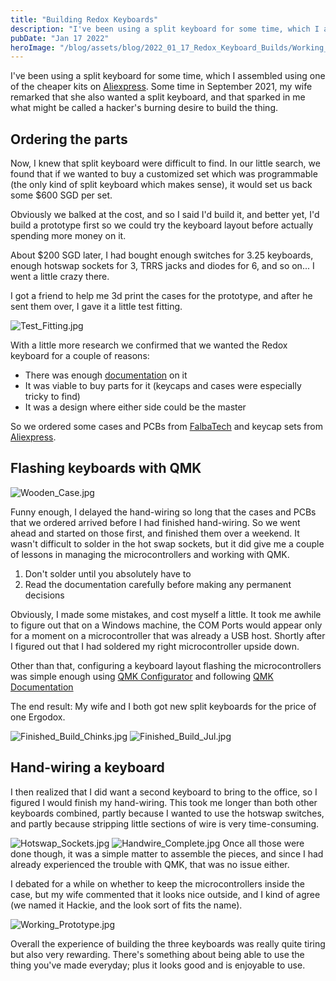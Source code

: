 ```yaml
---
title: "Building Redox Keyboards"
description: "I've been using a split keyboard for some time, which I assembled using one of the cheaper kits on AliExpress, but it was time for an upgrade"
pubDate: "Jan 17 2022"
heroImage: "/blog/assets/blog/2022_01_17_Redox_Keyboard_Builds/Working_Prototype.jpg"
---
```


I've been using a split keyboard for some time, which I assembled using one of the cheaper kits on [Aliexpress](https://www.aliexpress.com/item/33006060286.html). Some time in September 2021, my wife remarked that she also wanted a split keyboard, and that sparked in me what might be called a hacker's burning desire to build the thing. 

## Ordering the parts

Now, I knew that split keyboard were difficult to find. In our little search, we found that if we wanted to buy a customized set which was programmable (the only kind of split keyboard which makes sense), it would set us back some $600 SGD per set.

Obviously we balked at the cost, and so I said I'd build it, and better yet, I'd build a prototype first so we could try the keyboard layout before actually spending more money on it. 

About $200 SGD later, I had bought enough switches for 3.25 keyboards, enough hotswap sockets for 3, TRRS jacks and diodes for 6, and so on... I went a little crazy there. 

I got a friend to help me 3d print the cases for the prototype, and after he sent them over, I gave it a little test fitting. 

![Test_Fitting.jpg](/blog/assets/blog/2022_01_17_Redox_Keyboard_Builds/Test_Fitting.jpg)

With a little more research we confirmed that we wanted the Redox keyboard for a couple of reasons:

- There was enough [documentation](https://hackaday.io/project/160610-redox-keyboard/log/151316-redox-handwire) on it
- It was viable to buy parts for it (keycaps and cases were especially tricky to find)
- It was a design where either side could be the master

So we ordered some cases and PCBs from [FalbaTech](https://falba.tech/) and keycap sets from [Aliexpress](https://www.aliexpress.com/item/33006060286.html).

## Flashing keyboards with QMK

![Wooden_Case.jpg](/blog/assets/blog/2022_01_17_Redox_Keyboard_Builds/Wooden_Case.jpg)

Funny enough, I delayed the hand-wiring so long that the cases and PCBs that we ordered arrived before I had finished hand-wiring. So we went ahead and started on those first, and finished them over a weekend. It wasn't difficult to solder in the hot swap sockets, but it did give me a couple of lessons in managing the microcontrollers and working with QMK. 

1. Don't solder until you absolutely have to
2. Read the documentation carefully before making any permanent decisions

Obviously, I made some mistakes, and cost myself a little. It took me awhile to figure out that on a Windows machine, the COM Ports would appear only for a moment on a microcontroller that was already a USB host. Shortly after I figured out that I had soldered my right microcontroller upside down. 

Other than that, configuring a keyboard layout flashing the microcontrollers was simple enough using [QMK Configurator](https://config.qmk.fm/#/) and following [QMK Documentation](https://docs.qmk.fm/#/)

The end result: My wife and I both got new split keyboards for the price of one Ergodox. 

![Finished_Build_Chinks.jpg](/blog/assets/blog/2022_01_17_Redox_Keyboard_Builds/Finished_Build_Chinks.jpg)
![Finished_Build_Jul.jpg](/blog/assets/blog/2022_01_17_Redox_Keyboard_Builds/Finished_Build_Jul.jpg)

## Hand-wiring a keyboard

I then realized that I did want a second keyboard to bring to the office, so I figured I would finish my hand-wiring. This took me longer than both other keyboards combined, partly because I wanted to use the hotswap switches, and partly because stripping little sections of wire is very time-consuming. 

![Hotswap_Sockets.jpg](/blog/assets/blog/2022_01_17_Redox_Keyboard_Builds/Hotswap_Sockets.jpg)
![Handwire_Complete.jpg](/blog/assets/blog/2022_01_17_Redox_Keyboard_Builds/Handwire_Complete.jpg)
Once all those were done though, it was a simple matter to assemble the pieces, and since I had already experienced the trouble with QMK, that was no issue either. 

I debated for a while on whether to keep the microcontrollers inside the case, but my wife commented that it looks nice outside, and I kind of agree (we named it Hackie, and the look sort of fits the name). 

![Working_Prototype.jpg](/blog/assets/blog/2022_01_17_Redox_Keyboard_Builds/Working_Prototype.jpg)

Overall the experience of building the three keyboards was really quite tiring but also very rewarding. There's something about being able to use the thing you've made everyday; plus it looks good and is enjoyable to use.
